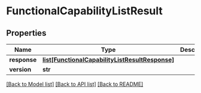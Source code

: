 # FunctionalCapabilityListResult

## Properties
Name | Type | Description | Notes
------------ | ------------- | ------------- | -------------
**response** | [**list[FunctionalCapabilityListResultResponse]**](FunctionalCapabilityListResultResponse.md) |  | [optional] 
**version** | **str** |  | [optional] 

[[Back to Model list]](../README.md#documentation-for-models) [[Back to API list]](../README.md#documentation-for-api-endpoints) [[Back to README]](../README.md)


